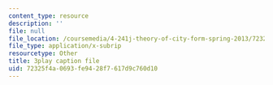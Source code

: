 ```yaml
---
content_type: resource
description: ''
file: null
file_location: /coursemedia/4-241j-theory-of-city-form-spring-2013/72325f4a0693fe9428f7617d9c760d10_lKy6EMP3Yhw.srt
file_type: application/x-subrip
resourcetype: Other
title: 3play caption file
uid: 72325f4a-0693-fe94-28f7-617d9c760d10
---
```

